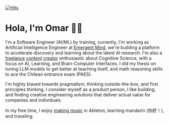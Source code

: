 [![Hits](https://hits.seeyoufarm.com/api/count/incr/badge.svg?url=https%3A%2F%2Fgithub.com%2Fofou&count_bg=%2379C83D&title_bg=%23000000&icon=&icon_color=%23E7E7E7&title=+hits&edge_flat=false)](https://hits.seeyoufarm.com) 

# Hola, I'm Omar 🚶🏻

I'm a Software Engineer (AI/ML) by training, currently, I'm working as Artificial Intelligence Engineer at [Emergent Mind](https://www.emergentmind.com), we're building a platform to accelerate discovery and learning about the latest AI research. I'm also a [freelance](https://www.youtube.com/watch?v=_MIEZSgQYHE) [content](https://www.youtube.com/watch?v=kFlLzFuslfQ) [creator](https://www.youtube.com/watch?v=ISa10TrJK7w) enthusiastic about Cognitive Science, with a focus on AI, Learning, and Brain-Computer Interfaces. I did my thesis on tuning LLM models to get better at teaching itself, and math reasoning skills to ace the Chilean entrance exam (PAES).

I'm highly biased towards pragmatism, thinking outside-the-box, and first principles thinking. I consider myself as a product person, I like building, and finding creative engineering solutions that deliver actual value for companies and individuals.

In my free time, I enjoy [making music](https://open.spotify.com/artist/5e6x7QJXOGbkDEPpEOWm1w) in Ableton, learning mandarin (你好！), and traveling.
